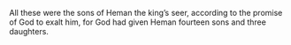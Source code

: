 All these were the sons of Heman the king’s seer, according to the promise of God to exalt him, for God had given Heman fourteen sons and three daughters.
